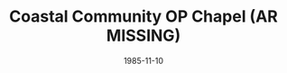 ---
date: &id001 1985-11-10
end_date: null
location:
  address: Oceanside
  city: AR
  state: MISSING
minister:
- end: 1989-02-02
  name: Douglass Swagerty
  start: 1985-11-10
  type: Evangelist
ministers:
- Douglass Swagerty
name: Coastal Community OP Chapel
names: null
origination_date: *id001
raw_data: "AR Oceanside\nCoastal Community OP Chapel (November 10, 1985\u2013\
  February 2, 1989)\n(withdrew to the Presbyterian Church in America, 1989)\nEvangelist:\
  \ Douglass Swagerty, 1985\u201389"
received_from: null
states:
- MISSING
status:
  active: false
  end_date: 1989-02-02
  reason: withdrawal
  received_from: null
  withdrawal_to: Presbyterian Church in America
title: Coastal Community OP Chapel (AR MISSING)

---